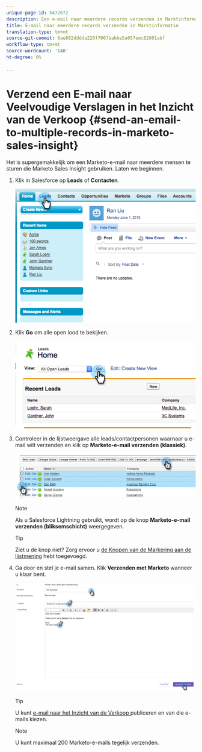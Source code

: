 ```yaml
---
unique-page-id: 5472672
description: Een e-mail naar meerdere records verzenden in Marktinformatie - Marketo Docs - Productdocumentatie
title: E-mail naar meerdere records verzenden in Marktinformatie
translation-type: tm+mt
source-git-commit: 6ae882dddda220f7067babbe5a057eec82601abf
workflow-type: tm+mt
source-wordcount: '148'
ht-degree: 0%

---
```



# Verzend een E-mail naar Veelvoudige Verslagen in het Inzicht van de Verkoop {#send-an-email-to-multiple-records-in-marketo-sales-insight}

Het is supergemakkelijk om een Marketo-e-mail naar meerdere mensen te sturen die Marketo Sales Insight gebruiken. Laten we beginnen.

1. Klik in Salesforce op **Leads** of **Contacten**.

   ![](assets/image2015-6-1-14-3a40-3a35.png)

1. Klik **Go** om alle open lood te bekijken.

   ![](assets/image2015-6-1-14-3a41-3a42.png)

1. Controleer in de lijstweergave alle leads/contactpersonen waarnaar u e-mail wilt verzenden en klik op **Marketo-e-mail verzenden (klassiek)**.

   ![](assets/three.png)

   >[!NOTE]
   >
   >Als u Salesforce Lightning gebruikt, wordt op de knop **Marketo-e-mail verzenden (bliksemschicht)** weergegeven.

   >[!TIP]
   >
   >Ziet u de knop niet? Zorg ervoor u [de Knopen van de Markering aan de lijstmening](/help/marketo/product-docs/marketo-sales-insight/msi-for-salesforce/features/bulk-actions/add-marketo-sales-insight-tab-and-buttons-to-salesforce.md) hebt toegevoegd.

1. Ga door en stel je e-mail samen. Klik **Verzenden met Marketo** wanneer u klaar bent.

   ![](assets/four.png)

   >[!TIP]
   >
   >U kunt [e-mail naar het Inzicht van de Verkoop ](/help/marketo/product-docs/marketo-sales-insight/msi-for-salesforce/features/actions-in-the-msi-panel/send-marketo-email/publish-an-email-to-sales-insight.md) publiceren en van die e-mails kiezen.

   >[!NOTE]
   >
   >U kunt maximaal 200 Marketo-e-mails tegelijk verzenden.
